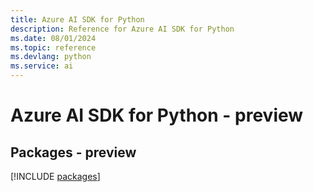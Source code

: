 ```yaml
---
title: Azure AI SDK for Python
description: Reference for Azure AI SDK for Python
ms.date: 08/01/2024
ms.topic: reference
ms.devlang: python
ms.service: ai
---
```

# Azure AI SDK for Python - preview
## Packages - preview
[!INCLUDE [packages](ai-index.md)]